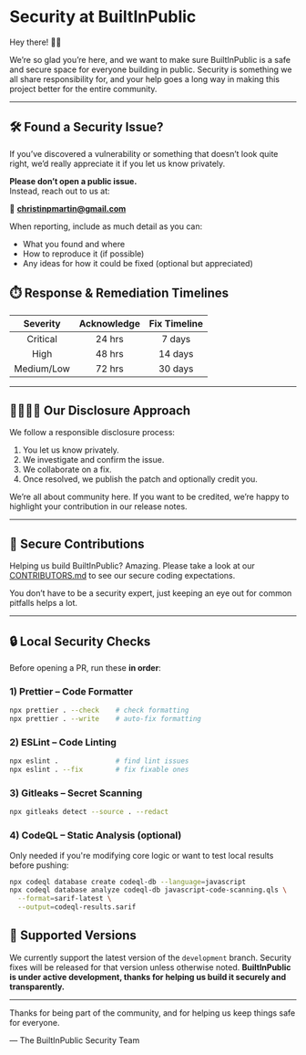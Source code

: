 # Security at BuiltInPublic

Hey there! 👋🏻

We’re so glad you’re here, and we want to make sure BuiltInPublic is a safe and secure space for everyone building in public. Security is something we all share responsibility for, and your help goes a long way in making this project better for the entire community.

---

## 🛠 Found a Security Issue?

If you’ve discovered a vulnerability or something that doesn’t look quite right, we’d really appreciate it if you let us know privately.

**Please don’t open a public issue.**  
Instead, reach out to us at:

📧 **christinpmartin@gmail.com**

When reporting, include as much detail as you can:

- What you found and where
- How to reproduce it (if possible)
- Any ideas for how it could be fixed (optional but appreciated)

## ⏱️ Response & Remediation Timelines

| Severity  | Acknowledge | Fix Timeline |
|:---------:|:-----------:|:------------:|
| Critical  | 24 hrs      | 7 days       |
| High      | 48 hrs      | 14 days      |
| Medium/Low| 72 hrs      | 30 days      |

---

## 🫱🏼‍🫲🏽 Our Disclosure Approach

We follow a responsible disclosure process:

1. You let us know privately.
2. We investigate and confirm the issue.
3. We collaborate on a fix.
4. Once resolved, we publish the patch and optionally credit you.

We’re all about community here. If you want to be credited, we’re happy to highlight your contribution in our release notes.

---

## 🔐 Secure Contributions

Helping us build BuiltInPublic? Amazing. Please take a look at our [CONTRIBUTORS.md](./CONTRIBUTORS.md#secure-coding-practices) to see our secure coding expectations.

You don’t have to be a security expert, just keeping an eye out for common pitfalls helps a lot.

---

## 🔒 Local Security Checks

Before opening a PR, run these **in order**:

### 1) Prettier – Code Formatter
```bash
npx prettier . --check    # check formatting
npx prettier . --write    # auto-fix formatting
```
### 2) ESLint – Code Linting
```bash
npx eslint .              # find lint issues
npx eslint . --fix        # fix fixable ones
```
### 3) Gitleaks – Secret Scanning
```bash
npx gitleaks detect --source . --redact
```
### 4) CodeQL – Static Analysis (optional)
Only needed if you're modifying core logic or want to test local results before pushing:
```bash
npx codeql database create codeql-db --language=javascript
npx codeql database analyze codeql-db javascript-code-scanning.qls \
  --format=sarif-latest \
  --output=codeql-results.sarif
```

## 🧭 Supported Versions

We currently support the latest version of the `development` branch. Security fixes will be released for that version unless otherwise noted.
**BuiltInPublic is under active development, thanks for helping us build it securely and transparently.**

---

Thanks for being part of the community, and for helping us keep things safe for everyone.

— The BuiltInPublic Security Team
